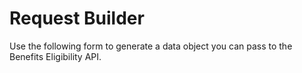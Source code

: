 # Request Builder

Use the following form to generate a data object you can pass to the Benefits Eligibility API.